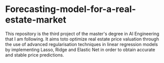 # Forecasting-model-for-a-real-estate-market
This repository is the third project of the master's degree in AI Engineering that I am following. It aims toto optimize real estate price valuation through the use of advanced regularisation techniques in linear regression models by implementing Lasso, Ridge and Elastic Net in order to obtain accurate and stable price predictions.
